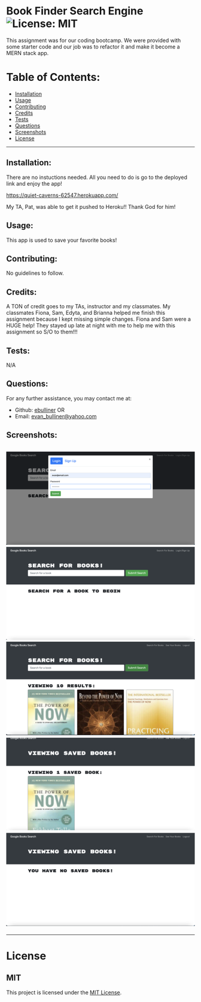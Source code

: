 # Book Finder Search Engine ![License: MIT](<https://img.shields.io/badge/License-MIT-yellow.svg>)
  This assignment was for our coding bootcamp. We were provided with some starter code and our job was to refactor it and make it become a MERN stack app.
  # Table of Contents:
  * [Installation](#installation)
  * [Usage](#usage)
  * [Contributing](#contributing)
  * [Credits](#credits)
  * [Tests](#tests)
  * [Questions](#questions)
  * [Screenshots](#screenshots)
  * [License](#license)
---
  ## Installation:
  There are no instuctions needed. All you need to do is go to the deployed link and enjoy the app!

  https://quiet-caverns-62547.herokuapp.com/

  My TA, Pat, was able to get it pushed to Heroku!! Thank God for him!
  ## Usage:
  This app is used to save your favorite books!
  ## Contributing:
  No guidelines to follow.
  ## Credits:
  A TON of credit goes to my TAs, instructor and my classmates. My classmates Fiona, Sam, Edyta, and Brianna helped me finish this assignment because I kept missing simple changes. Fiona and Sam were a HUGE help! They stayed up late at night with me to help me with this assignment so S/O to them!!!
  ## Tests:
  N/A
  ## Questions:
  For any further assistance, you may contact me at:
  * Github: [ebulliner](<https://github.com/ebulliner>)
  OR
  * Email: evan_bulliner@yahoo.com
  ## Screenshots:
  ![Login/Signup Page](assets/login:signup.png)
  ![Homescreen](assets/Homescreen.png)
  ![Book Search](assets/book-searched.png)
  ![Saved Book](assets/savedbook.png)
  ![Removed Book](assets/removedsavedbook.png)
  ---
  ___
# License
  ## MIT
  This project is licensed under the [MIT License](https://opensource.org/licenses/MIT).